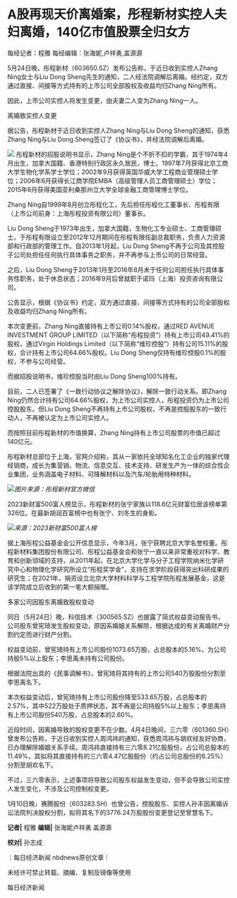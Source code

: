 # A股再现天价离婚案，彤程新材实控人夫妇离婚，140亿市值股票全归女方

每经记者：程雅 每经编辑：张海妮,卢祥勇,盖源源

5月24日晚，彤程新材（603650.SZ）发布公告称，于近日收到实控人Zhang Ning女士与Liu Dong
Sheng先生的通知，二人经法院调解后离婚。经约定，双方通过直接、间接等方式持有的上市公司全部股权及收益均归Zhang Ning所有。

因此，上市公司实控人将发生变更，由夫妻二人变为Zhang Ning一人。

离婚致实控人变更

据公告，彤程新材于近日收到实控人Zhang Ning与Liu Dong Sheng的通知，获悉Zhang Ning与Liu Dong
Sheng签订了《协议书》，并经法院调解后离婚。

![](https://inews.gtimg.com/om_bt/OlTI2M_l8v6GVAJg-IXfZuNI5YoEd2At121hiHdxMdGj0AA/1000)
彤程新材的招股说明书显示，Zhang
Ning是个不折不扣的学霸，其于1974年4月出生，加拿大国籍、香港特别行政区永久居民，博士。1997年7月获得北京工商大学生物化学系学士学位；2002年9月获得英国华威大学工程商业管理硕士学位；2006年6月获得长江商学院EMBA（高级管理人员工商管理硕士）学位；2015年6月获得美国亚利桑那州立大学全球金融工商管理博士学位。

Zhang Ning自1999年8月创立彤程化工，先后担任彤程化工董事长、彤程有限（上市公司前身：上海彤程投资有限公司）董事长。

Liu Dong
Sheng于1973年出生，加拿大国籍，生物化工专业硕士、工商管理硕士。于彤程有限设立至2012年12月期间在彤程有限任副总裁职务，负责人力资源部和行政部的管理工作。自2013年1月起，Liu
Dong Sheng不再于公司及其控股子公司处担任任何执行具体事务之职务，并不再参与上市公司的日常经营。

之后，Liu Dong
Sheng于2013年1月至2016年8月未于任何公司担任执行具体事务性职务，处于休息状态；2016年9月后曾就职于诺玛（上海）投资咨询有限公司。

公告显示，根据《协议书》约定，双方通过直接、间接等方式持有的公司全部股权及收益均归Zhang Ning所有。

本次变更前，Zhang Ning直接持有上市公司0.14%股权，通过RED AVENUE INVESTMENT GROUP
LIMITED（以下简称“彤程投资”）持有上市公司49.41%的股权，通过Virgin Holdings
Limited（以下简称“维珍控股”）持有公司15.11%的股权，合计持有上市公司64.66%股权。Liu Dong
Sheng仅持有维珍控股0.1%的股权，不参与公司经营。

而据招股说明书，维珍控股当时由Liu Dong Sheng100%持有。

目前，二人已签署了《一致行动协议之解除协议》，解除一致行动关系。即Zhang
Ning仍然合计持有公司64.66%股权，为上市公司实控人，彤程投资仍为上市公司控股股东。但Liu Dong
Sheng不再持有上市公司股权，不再是控股股东的一致行动人，不再被认定为上市公司实控人。

而按照目前彤程新材的市值换算，Zhang Ning持有上市公司股票的市值已超过140亿元。

彤程新材总部位于上海，官网介绍称，其从一家依托全球知名化工企业的独家代理经销商，成长为集营销、物流、信息交互、技术支持、研发生产为一体的综合性企业集团，业务涵盖电子材料、可降解材料以及汽车/轮胎用特种材料。

![](https://inews.gtimg.com/om_bt/O-Pxg79HUOAGcnCoIUwRjpHuiehhVjQutdBRS45yPvGJcAA/1000)_图片来源：彤程新材官方微信_

2023新财富500富人榜显示，彤程新材的张宁家族以118.6亿元财富位居该榜单第326位。在最新胡润百富榜中也有张宁、刘冬生的身影。

![](https://inews.gtimg.com/news_bt/O2u6n11xGO99xZ1jr8YRCBNtKU0h6hCi71uGjaZdEreqgAA/1000)_来源：2023新财富500富人榜_

据上海彤程公益基金会公开信息显示，今年3月，张宁获聘北京大学名誉校董。彤程新材料集团股份有限公司、彤程公益基金会和张宁一直以来非常重视对科学、教育和创新领域的支持，从2011年起，在北京大学化学与分子工程学院纳米化学研究中心和物理化学研究所设立“彤程奖学金”，支持在求学阶段获得突出科研成果的研究生；在2021年，捐资设立北京大学材料科学与工程学院彤程发展基金，这是该学院成立后收到的第一笔大额捐赠。

多家公司因股东离婚致股权变动

同日（5月24日）晚，科信技术（300565.SZ）也披露了简式权益变动报告书，公司股东曾宪琦发生股权变动，原因系婚姻关系解除，根据达成的有关离婚财产分割约定而进行财产分割。

权益变动前，曾宪琦持有上市公司股份1073.65万股，占总股本的5.16%，为公司持股5%以上股东；李思禹未持有公司股份。

根据法院出具的《民事调解书》，曾宪琦将其持有的上市公司540万股股份分割至李思禹名下。

本次权益变动后，曾宪琦持有上市公司股份降至533.65万股，占总股本的2.57%，其中522万股处于质押状态，其不再是公司持股5%以上股东；李思禹持有上市公司股份540万股，占总股本的2.60%。

近段时间，因离婚导致的股权变更不在少数。4月4日晚间，三六零（601360.SH）曾发布公告称，于近日收到实控人周鸿祎的通知，获悉周鸿祎与胡欢经友好协商，已办理解除婚姻关系手续。周鸿祎直接持有三六零8.21亿股股份，占公司总股本的11.49%，其拟将其直接持有的三六零4.47亿股股份（约占公司总股份的6.25%）分割至胡欢名下。

不过，三六零表示，上述事项将导致公司股东权益发生变动，但不会导致公司实控人发生变化，不涉及公司控制权变更。

1月10日晚，赛腾股份（603283.SH）也曾公告，控股股东、实控人孙丰因离婚诉讼法院判决股权分割，拟将其名下的3776.24万股股份变更登记至曾慧名下。

**记者|** 程雅 **编辑|** 张海妮卢祥勇 盖源源

**校对|** 孙志成

｜每日经济新闻 nbdnews原创文章｜

未经许可禁止转载、摘编、复制及镜像等使用

每日经济新闻

